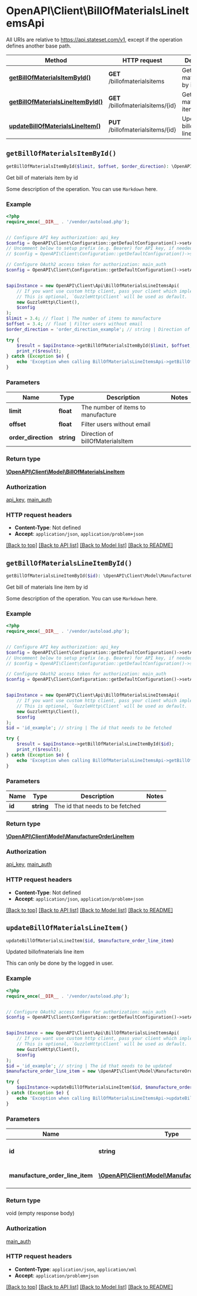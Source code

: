 # OpenAPI\Client\BillOfMaterialsLineItemsApi

All URIs are relative to https://api.stateset.com/v1, except if the operation defines another base path.

| Method | HTTP request | Description |
| ------------- | ------------- | ------------- |
| [**getBillOfMaterialsItemById()**](BillOfMaterialsLineItemsApi.md#getBillOfMaterialsItemById) | **GET** /billofmaterialsitems | Get bill of materials item by id |
| [**getBillOfMaterialsLineItemById()**](BillOfMaterialsLineItemsApi.md#getBillOfMaterialsLineItemById) | **GET** /billofmaterialsitems/{id} | Get bill of materials line item by id |
| [**updateBillOfMaterialsLineItem()**](BillOfMaterialsLineItemsApi.md#updateBillOfMaterialsLineItem) | **PUT** /billofmaterialsitems/{id} | Updated billofmaterials line item |


## `getBillOfMaterialsItemById()`

```php
getBillOfMaterialsItemById($limit, $offset, $order_direction): \OpenAPI\Client\Model\BillOfMaterialsLineItem
```

Get bill of materials item by id

Some description of the operation. You can use `Markdown` here.

### Example

```php
<?php
require_once(__DIR__ . '/vendor/autoload.php');


// Configure API key authorization: api_key
$config = OpenAPI\Client\Configuration::getDefaultConfiguration()->setApiKey('api_key', 'YOUR_API_KEY');
// Uncomment below to setup prefix (e.g. Bearer) for API key, if needed
// $config = OpenAPI\Client\Configuration::getDefaultConfiguration()->setApiKeyPrefix('api_key', 'Bearer');

// Configure OAuth2 access token for authorization: main_auth
$config = OpenAPI\Client\Configuration::getDefaultConfiguration()->setAccessToken('YOUR_ACCESS_TOKEN');


$apiInstance = new OpenAPI\Client\Api\BillOfMaterialsLineItemsApi(
    // If you want use custom http client, pass your client which implements `GuzzleHttp\ClientInterface`.
    // This is optional, `GuzzleHttp\Client` will be used as default.
    new GuzzleHttp\Client(),
    $config
);
$limit = 3.4; // float | The number of items to manufacture
$offset = 3.4; // float | Filter users without email
$order_direction = 'order_direction_example'; // string | Direction of billOfMaterialsItem

try {
    $result = $apiInstance->getBillOfMaterialsItemById($limit, $offset, $order_direction);
    print_r($result);
} catch (Exception $e) {
    echo 'Exception when calling BillOfMaterialsLineItemsApi->getBillOfMaterialsItemById: ', $e->getMessage(), PHP_EOL;
}
```

### Parameters

| Name | Type | Description  | Notes |
| ------------- | ------------- | ------------- | ------------- |
| **limit** | **float**| The number of items to manufacture | |
| **offset** | **float**| Filter users without email | |
| **order_direction** | **string**| Direction of billOfMaterialsItem | |

### Return type

[**\OpenAPI\Client\Model\BillOfMaterialsLineItem**](../Model/BillOfMaterialsLineItem.md)

### Authorization

[api_key](../../README.md#api_key), [main_auth](../../README.md#main_auth)

### HTTP request headers

- **Content-Type**: Not defined
- **Accept**: `application/json`, `application/problem+json`

[[Back to top]](#) [[Back to API list]](../../README.md#endpoints)
[[Back to Model list]](../../README.md#models)
[[Back to README]](../../README.md)

## `getBillOfMaterialsLineItemById()`

```php
getBillOfMaterialsLineItemById($id): \OpenAPI\Client\Model\ManufactureOrderLineItem
```

Get bill of materials line item by id

Some description of the operation. You can use `Markdown` here.

### Example

```php
<?php
require_once(__DIR__ . '/vendor/autoload.php');


// Configure API key authorization: api_key
$config = OpenAPI\Client\Configuration::getDefaultConfiguration()->setApiKey('api_key', 'YOUR_API_KEY');
// Uncomment below to setup prefix (e.g. Bearer) for API key, if needed
// $config = OpenAPI\Client\Configuration::getDefaultConfiguration()->setApiKeyPrefix('api_key', 'Bearer');

// Configure OAuth2 access token for authorization: main_auth
$config = OpenAPI\Client\Configuration::getDefaultConfiguration()->setAccessToken('YOUR_ACCESS_TOKEN');


$apiInstance = new OpenAPI\Client\Api\BillOfMaterialsLineItemsApi(
    // If you want use custom http client, pass your client which implements `GuzzleHttp\ClientInterface`.
    // This is optional, `GuzzleHttp\Client` will be used as default.
    new GuzzleHttp\Client(),
    $config
);
$id = 'id_example'; // string | The id that needs to be fetched

try {
    $result = $apiInstance->getBillOfMaterialsLineItemById($id);
    print_r($result);
} catch (Exception $e) {
    echo 'Exception when calling BillOfMaterialsLineItemsApi->getBillOfMaterialsLineItemById: ', $e->getMessage(), PHP_EOL;
}
```

### Parameters

| Name | Type | Description  | Notes |
| ------------- | ------------- | ------------- | ------------- |
| **id** | **string**| The id that needs to be fetched | |

### Return type

[**\OpenAPI\Client\Model\ManufactureOrderLineItem**](../Model/ManufactureOrderLineItem.md)

### Authorization

[api_key](../../README.md#api_key), [main_auth](../../README.md#main_auth)

### HTTP request headers

- **Content-Type**: Not defined
- **Accept**: `application/json`, `application/problem+json`

[[Back to top]](#) [[Back to API list]](../../README.md#endpoints)
[[Back to Model list]](../../README.md#models)
[[Back to README]](../../README.md)

## `updateBillOfMaterialsLineItem()`

```php
updateBillOfMaterialsLineItem($id, $manufacture_order_line_item)
```

Updated billofmaterials line item

This can only be done by the logged in user.

### Example

```php
<?php
require_once(__DIR__ . '/vendor/autoload.php');


// Configure OAuth2 access token for authorization: main_auth
$config = OpenAPI\Client\Configuration::getDefaultConfiguration()->setAccessToken('YOUR_ACCESS_TOKEN');


$apiInstance = new OpenAPI\Client\Api\BillOfMaterialsLineItemsApi(
    // If you want use custom http client, pass your client which implements `GuzzleHttp\ClientInterface`.
    // This is optional, `GuzzleHttp\Client` will be used as default.
    new GuzzleHttp\Client(),
    $config
);
$id = 'id_example'; // string | The id that needs to be updated
$manufacture_order_line_item = new \OpenAPI\Client\Model\ManufactureOrderLineItem(); // \OpenAPI\Client\Model\ManufactureOrderLineItem | Updated reuturn object

try {
    $apiInstance->updateBillOfMaterialsLineItem($id, $manufacture_order_line_item);
} catch (Exception $e) {
    echo 'Exception when calling BillOfMaterialsLineItemsApi->updateBillOfMaterialsLineItem: ', $e->getMessage(), PHP_EOL;
}
```

### Parameters

| Name | Type | Description  | Notes |
| ------------- | ------------- | ------------- | ------------- |
| **id** | **string**| The id that needs to be updated | |
| **manufacture_order_line_item** | [**\OpenAPI\Client\Model\ManufactureOrderLineItem**](../Model/ManufactureOrderLineItem.md)| Updated reuturn object | |

### Return type

void (empty response body)

### Authorization

[main_auth](../../README.md#main_auth)

### HTTP request headers

- **Content-Type**: `application/json`, `application/xml`
- **Accept**: `application/problem+json`

[[Back to top]](#) [[Back to API list]](../../README.md#endpoints)
[[Back to Model list]](../../README.md#models)
[[Back to README]](../../README.md)
